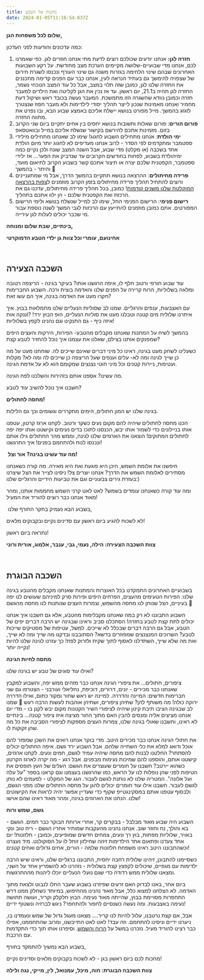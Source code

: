 ```yaml
---
title: מתנות אל הטבע
date: 2024-01-05T11:16:54.637Z
---
```



**שלום לכל משפחות הגן,**

כמה עדכונים והודעות לפני העדכון:

1. **חזרה לגן:** אנחנו יודעים שכולכם רוצים לדעת מתי אנחנו חוזרים לגן. כפי שאמרנו לכם, אנחנו מדי שבועיים-שלושה מקיימים הערכת מצב מחודשת. על רקע השבועות האחרונים שבהם שינוי הלחימה בגזרות משנה גם שינוי העורף ונכנסו לשגרת חירום של שצפויה להימשך גם בעתיד הנראה לעין, אנחנו כבר עם הפנים קדימה מתכננים את החזרה שלנו לגן, כמובן שזה תלוי במצב, אבל כל עוד המצב הנוכחי נשמר, החזרה לגן תהיה ב21.1, יום ראשון. עד אז נכין את הגן לקליטה ואת הילדים למעבר חזרה וכמובן נוודא שהשגרה הזו מתמשכת. המעבר נעשה בכובד ראש ושיקול דעת מחמיר ואנחנו מאמינות שנכון לייצר תהליך יסודי לילדימות ולא מעבר חפוז שנצטרך לזגזג בהמשך. מייל מפורט בנושא יישלח אליכם באמצע שבוע הבא, ובו נפרט את מתווה החזרה.
2. **פורום הורים**: פורום שאלות ותשובות בנושא יחסים בין אחים יתקיים ביום שני הקרוב בזום. מזמינות אתכם להירשם בקישור שנשלח אליכם במייל ובוואטסאפ  
3. **ימי הולדת**: אנחנו מתחילים השבוע לחגוג! שימו לב שאנחנו מתחילים מילידי ספטמבר ומתקדמים לפי הסדר - לרוב אנחנו מעדיפים לא לחגוג יותר מיום הולדת אחד בשכבה (או מקלט) מדי שבוע, אבל השנה המצב שונה ולכן נקיים כמה ימיהולדת בשבוע, לפחות בחודשים הקרובים עד שנדביק את הפער… אז ילידי ספטמבר, הקפטנית שלכם יצרה או תיצור אתכם קשר בשבוע הקרוב לתיאום מועד, והיתר - בהמשך 🙂
4. **פרידה מחיתולים**: ההרצאה בנושא תתקיים בהמשך הדרך, אבל מי שמתעניינים ורוצים להתחיל תהליך פרידה מחיתולים בזמן הקרוב מוזמנים ל[צפות בהרצאה המוקלטת שלנו משנים קודמות](https://drive.google.com/file/d/1UGMPQGsSOG0qjCsliNWRJED14H49cToD/view?usp=sharing)! כמובן, בכל תהליך פרידה מחיתולים, עדכנו גם את הרכזת ואת הקפטנית שלכם - הן ילוו אתכם בתהליך.
5. **רישום פנימי**: הרישום הפנימי החל, שימו לב למייל שנשלח בנושא ולימי הרישום המפורטים. אתם כמובן מוזמנים להתייעץ עם הרכזות לגבי המשך לשנה נוספת עבור מי שכבר יכולים לעלות לגן עירייה.

**בינתיים, שבת שלום ומנוחה,**

**אחינועם, עומרי וכל צוות גן ילדי הטבע הדמוקרטי**

 

## **השכבה הצעירה**

עוד שבוע חורפי ורטוב חלף לו, איפה הרגשנו אותו? בעיקר בגינה - הריצפה רטובה ומלאה בשלוליות, הרוח קרירה על הפנים שלנו והאדמה בוצית ורכה. השבוע החברימות חקרו מעט את האדמה בגינה, איך הם עשו זאת?

עם האצבעות, ענפים והרגליים. שמנו לב שסוליות הנעליים שלנו מתמלאות בבוץ. איך ננקה אותi? איתרנו שלולית מים קטנה וטבלנו מעט את סוליות הנעליים, הופ הבוץ ירד! איזה כיף - גם התנקינו וגם נהנינו לקפץ בשלוליות!

בהמשך לשיח על המתנות שאנחנו מקבלים מהטבע- הפירות, הירקות והעצים היפים שמפנקים אותנו בצילם, שאלנו את עצמנו איך נוכל להחזיר לטבע קצת?

כשעלינו לשחק מעט בגינה, ראינו כל מיני דברים שאינם שייכים לה. שוחחנו מעט על מה כן שייך לגינה ומה לא- עלים וענפים שעל הריצפה כן שייכים לה ומה לא? מקלות ועטיפות, ניירות קטנים וכל מיני חוטי נצנצים שמקומם הוא לא על אדמת הגינה.

מה עשינו? אספנו אותם בזהירות והשלכנו לפח הגינה.

חשבנו איך נוכל להשיב עוד לטבע?

**מחסה לחתולים!**

בגינה שלנו יש המון חתולים, הימים מתקררים וגשומים וכך גם הלילות.

הכנו מחסה לחתולים שיהיה להם מקום נעים כשקר ורטוב. לקחנו ארגז קרטון, עטפנו אותו בניילונים כדי לשמור אותו יבש, הכנסנו לתוכו בדים נעימים וקישטנו אותו יפה יפה לחתולים המתוקים! הוצאנו את הארגזים שלנו לגינה, וממש מהר החתולים גילו אותם ונכנסו לנוח ולהתחמם בפנים! איך התרגשנו!

 **מה עוד עשינו בגינה? אור וצל!**

חיפשנו את אלומת השמש, היכן היא פוגעת ואת היא מאירה. מה קורה כשאנחנו מסתירים לאלומת השמש את הדרך? אנחנו יוצרים צל! ניסינו לצייר את הצל שיצרנו בעזרת גירים צבעוניים וגם את טביעות הידיים והרגליים שלנו:)

ומה עוד קורה כשאנחנו עומדים בשמש? לאט לאט קרני השמש מחממות אותנו, ומהר מאוד אנחנו כבר רוצים להוריד את המעיל!

 בשבוע הבא נעמיק בחקר החורף שלנו,

לא לשכוח להגיע ביום ראשון עם סדינים נקיים ובקבוקים מלאים!

נתראה ביום ראשון!

**צוות השכבה הצעירה: הילה, נעמי, גבי, ענבר, אלמוג, אורית ורוני**

 

## **השכבה הבוגרת**

בשבועיים האחרונים התמקדנו בכל האוצרות והמתנות שאנחנו מקבלים מהטבע בגינה שלנו: הפירות הטעימים מהעצים, הפרחים היפים ופירות סרק למיניהם שעושים לנו יפה בעיניים, הצל שנותן לנו מחסה מהשמש, וצמרות העצים שנותנות לנו מחסה מהגשם 🙂

השבוע התבוננו לא רק במה שאנחנו מקבלימות מהטבע, אלא גם חשבנו איך אנחנו יכולים לתת קצת לטבע בחזרה! הסתכלנו סביב וראינו שבגינה יש הרבה דברים יפים של הטבע, אבל גם הרבה דברים שבכלל לא שייכים. למשל, עטיפות של מסטיקים שייכות לטבע? השרוכים המנצנצים שמפוזרים בדשא? הסתובבנו ובדקנו מה שייך ומה לא שייך, ואת מה שלא שייך, השתדלנו לאסוף לתוך שקית ולזרוק לפח! כך עזרנו לגינה שלנו להיות נקייה יותר!

**מחסה לחיות הגינה**

ואילו עוד סוגים של טבע יש בגינה שלנו?

ציפורים, חתולים… את ציפורי הגינה אנחנו כבר מזהים ממש יפה, והשבוע למקבץ שאנחנו כבר מכירים - יונים, דרורים, דוכיפת, נחליאלי ועורבני - הצטרפו גם שני חברימות חדשים: המיינה והדררה. למיינה יש ראש שחור ומקור כתום, ואילו הדררה ירוקה כולה! מה משותף להן? שתיהן ציפורים, ושתיהן אוהבות לעשות הרבה רעש 🙂 שמנו לב שבגינה הציבו תיבת קינון שיהיה לציפורי השיר הקטנות מקום יבש לקנן בו - מדי יום אנחנו מציצים אליה ומנסים להבין האם מתוך החור מציצה איזו ציפור קטנה… בינתיים לא ראינו, וחשבנו שאולי בגינה שלנו, צמרות העצים מספקות לציפורי הסביבה את כל מה שהן זקוקות לו.

את חתולי הגינה אנחנו כבר מכירים היטב. מדי בוקר אנחנו רואים את השכן שמפזר להם אוכל ודואג למלא את כלי השתייה שלהם. אבל השבוע ירד גשם. איפה החתולים יכולים להסתתר? החלטנו לבנות להם מחסה שיהיה עמיד לגשם, חמים ונעים. לקחנו ארגזים, קישטנו אותם, והוספנו להם שמיכות נעימות מבפנים. אבל רגע - מה יקרה לארגז הקרטון כשהוא יירטב? חשבנו על חומרים שעוצרים את הגשם: העלים של העץ תופסים את הטיפות לפני שהן נופלות לנו על הראש, כמו שהרגשנו בעצמנו וגם קראנו בספר "על עלה ועל אלונה". המטריה שלנו לא נותנת לגשם לעבור. הגג של המקלט - לפעמים לא נותן לגשם לעבור. חשבנו אילו עוד חומרים יכולים להגן על מחסה החתולים שלנו מפני הגשם, ולבסוף עטפנו אותם במסקינגטייפ שקוף כדי שעדיין אפשר יהיה לראות את הקישוטים שלנו. הנחנו את הארגזים בגינה, ומהר מאוד ראינו שהם אוישו!

**גשם, שמש ורוח**

השבוע היה שבוע מאוד מבלבל - בבקרים קר, אחרי ארוחת הבוקר כבר חמים. הגשם - בא והולך, נח וחוזר שוב. אנחנו נהנינו מהעקבות שמותיר אחריו הגשם - ריח טוב ונקי באויר, שלוליות מפתות, בוץ רך ונעים, צמחים חדשים שמופיעים, וכמובן - חלזונות! יום אחד צעדנו ופתאום אחד הילדימות זיהה שחילזון זוחל לו על הסוקולנט. מיד נעצרנו וכשהתבוננו היטב ראינו משפחת חלזונות שלמה - הורים, אחים גדולים ואחים קטנים!

כשסיימנו להתבונן, זיהינו שלולית רחבה יחסית, התבוננו ברגליים שלנו, וראינו שיש הרבה ילדימות עם מגפיים, שיכולים לקפצץ קצת בשלולית - נזהרנו לא להשפריץ אחד על השני, ומצאנו שלולית ממש רדודה כדי שגם נועלי הנעליים יוכלו ליהנות מההתרגשות.

ביום אחר, באנו לבדוק האם זרעים שפיזרנו בשבוע שעבר החלו לנבוט ולצאת מתוך האדמה. לא הצלחנו למצוא כלל, אבל מאוד נהנינו מהחיפוש, במיוחד כשחלק ממנו דרש התחפרות מסויימת בבוץ, שהייתה מאוד נעימה. הבוץ חלקלק וקריר, ועושה תחושה נעימה באצבעות. ומה נעשה כשנסיים לחפור ולהתחפר? ניגש לברזיה ונשטוף ידיים!

אבל, אם קצת נרטבנו, עלול להיות לנו קריר…. מצאנו מעגל גדול של שמש ונעמדנו בו, ניערנו ידיים וניסינו להתחמם. וזה עבד! לאט לאט התייבשנו, ומרוב שהתחממנו, אפילו כבר רצינו להוריד מעיל. נזכרנו במשל על [הרוח והשמש](https://www.youtube.com/watch?v=QeHSam0mcS4). וסיפרנו אותו תוך כדי התקדמות עם הרכבת.

בשבוע הבא נמשיך להתמקד בחורף,

מחכות לכם ביום ראשון בגן - לא לשכוח בקבוקים מלאים וסדינים נקיים!

**צוות השכבה הבוגרת: חוה, מיכל, עמנואל, לין, מייקי, נגה ולילה**